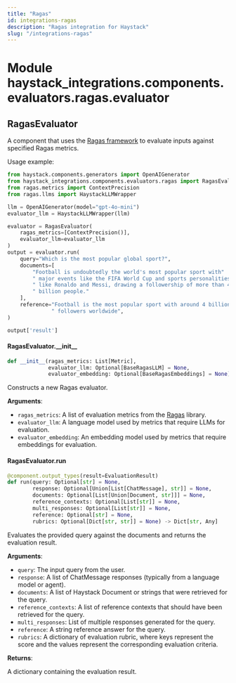 ```yaml
---
title: "Ragas"
id: integrations-ragas
description: "Ragas integration for Haystack"
slug: "/integrations-ragas"
---
```


<a id="haystack_integrations.components.evaluators.ragas.evaluator"></a>

# Module haystack\_integrations.components.evaluators.ragas.evaluator

<a id="haystack_integrations.components.evaluators.ragas.evaluator.RagasEvaluator"></a>

## RagasEvaluator

A component that uses the [Ragas framework](https://docs.ragas.io/) to evaluate
inputs against specified Ragas metrics.

Usage example:
```python
from haystack.components.generators import OpenAIGenerator
from haystack_integrations.components.evaluators.ragas import RagasEvaluator
from ragas.metrics import ContextPrecision
from ragas.llms import HaystackLLMWrapper

llm = OpenAIGenerator(model="gpt-4o-mini")
evaluator_llm = HaystackLLMWrapper(llm)

evaluator = RagasEvaluator(
    ragas_metrics=[ContextPrecision()],
    evaluator_llm=evaluator_llm
)
output = evaluator.run(
    query="Which is the most popular global sport?",
    documents=[
        "Football is undoubtedly the world's most popular sport with"
        " major events like the FIFA World Cup and sports personalities"
        " like Ronaldo and Messi, drawing a followership of more than 4"
        " billion people."
    ],
    reference="Football is the most popular sport with around 4 billion"
              " followers worldwide",
)

output['result']
```

<a id="haystack_integrations.components.evaluators.ragas.evaluator.RagasEvaluator.__init__"></a>

#### RagasEvaluator.\_\_init\_\_

```python
def __init__(ragas_metrics: List[Metric],
             evaluator_llm: Optional[BaseRagasLLM] = None,
             evaluator_embedding: Optional[BaseRagasEmbeddings] = None)
```

Constructs a new Ragas evaluator.

**Arguments**:

- `ragas_metrics`: A list of evaluation metrics from the [Ragas](https://docs.ragas.io/) library.
- `evaluator_llm`: A language model used by metrics that require LLMs for evaluation.
- `evaluator_embedding`: An embedding model used by metrics that require embeddings for evaluation.

<a id="haystack_integrations.components.evaluators.ragas.evaluator.RagasEvaluator.run"></a>

#### RagasEvaluator.run

```python
@component.output_types(result=EvaluationResult)
def run(query: Optional[str] = None,
        response: Optional[Union[List[ChatMessage], str]] = None,
        documents: Optional[List[Union[Document, str]]] = None,
        reference_contexts: Optional[List[str]] = None,
        multi_responses: Optional[List[str]] = None,
        reference: Optional[str] = None,
        rubrics: Optional[Dict[str, str]] = None) -> Dict[str, Any]
```

Evaluates the provided query against the documents and returns the evaluation result.

**Arguments**:

- `query`: The input query from the user.
- `response`: A list of ChatMessage responses (typically from a language model or agent).
- `documents`: A list of Haystack Document or strings that were retrieved for the query.
- `reference_contexts`: A list of reference contexts that should have been retrieved for the query.
- `multi_responses`: List of multiple responses generated for the query.
- `reference`: A string reference answer for the query.
- `rubrics`: A dictionary of evaluation rubric, where keys represent the score
and the values represent the corresponding evaluation criteria.

**Returns**:

A dictionary containing the evaluation result.
